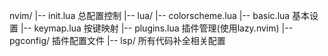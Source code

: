 nvim/
    |-- init.lua 总配置控制
    |-- lua/
	|-- colorscheme.lua
	|-- basic.lua	基本设置
	|-- keymap.lua	按键映射
	|-- plugins.lua	插件管理(使用lazy.nvim)
	|-- pgconfig/	插件配置文件
	|-- lsp/	所有代码补全相关配置


